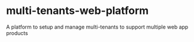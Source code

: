 # multi-tenants-web-platform
A platform to setup and manage  multi-tenants to support multiple web app products
